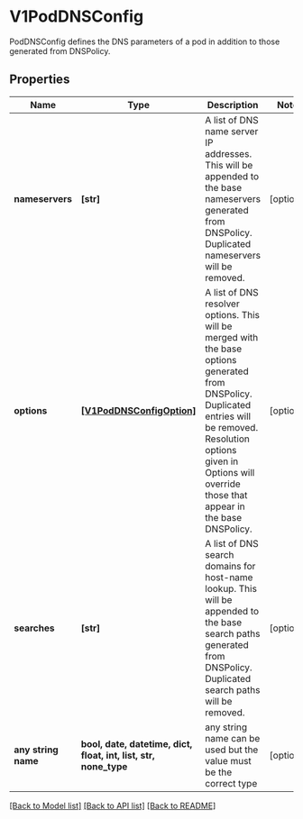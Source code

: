 # V1PodDNSConfig

PodDNSConfig defines the DNS parameters of a pod in addition to those generated from DNSPolicy.

## Properties
Name | Type | Description | Notes
------------ | ------------- | ------------- | -------------
**nameservers** | **[str]** | A list of DNS name server IP addresses. This will be appended to the base nameservers generated from DNSPolicy. Duplicated nameservers will be removed. | [optional] 
**options** | [**[V1PodDNSConfigOption]**](V1PodDNSConfigOption.md) | A list of DNS resolver options. This will be merged with the base options generated from DNSPolicy. Duplicated entries will be removed. Resolution options given in Options will override those that appear in the base DNSPolicy. | [optional] 
**searches** | **[str]** | A list of DNS search domains for host-name lookup. This will be appended to the base search paths generated from DNSPolicy. Duplicated search paths will be removed. | [optional] 
**any string name** | **bool, date, datetime, dict, float, int, list, str, none_type** | any string name can be used but the value must be the correct type | [optional]

[[Back to Model list]](../README.md#documentation-for-models) [[Back to API list]](../README.md#documentation-for-api-endpoints) [[Back to README]](../README.md)


